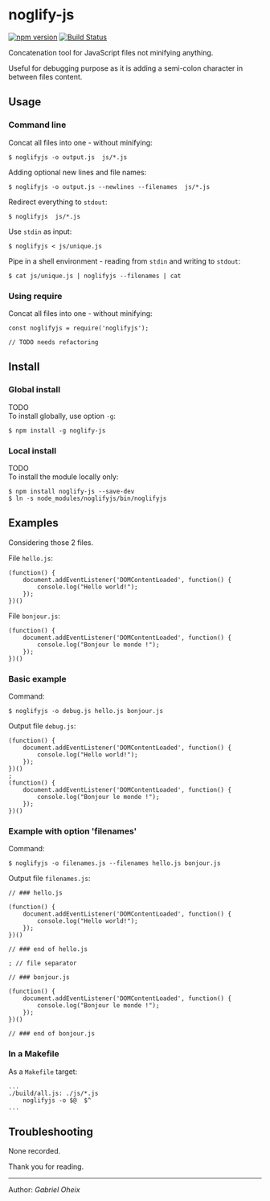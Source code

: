# noglify-js

[![npm version](https://badge.fury.io/js/noglify-js.svg)](https://badge.fury.io/js/noglify-js)
[![Build Status](https://travis-ci.org/gabrieloheix/npm-noglifyjs.svg?branch=master)](https://travis-ci.org/gabrieloheix/npm-noglifyjs)

Concatenation tool for JavaScript files not minifying anything.

Useful for debugging purpose as it is adding a semi-colon character in between files content.


## Usage

### Command line

Concat all files into one - without minifying:

	$ noglifyjs -o output.js  js/*.js

Adding optional new lines and file names:

	$ noglifyjs -o output.js --newlines --filenames  js/*.js

Redirect everything to ```stdout```:

	$ noglifyjs  js/*.js

Use ```stdin``` as input:

	$ noglifyjs < js/unique.js

Pipe in a shell environment - reading from ```stdin``` and writing to ```stdout```:

	$ cat js/unique.js | noglifyjs --filenames | cat

### Using require

Concat all files into one - without minifying:

	const noglifyjs = require('noglifyjs');

	// TODO needs refactoring


## Install

### Global install

TODO  
To install globally, use option ```-g```:

	$ npm install -g noglify-js

### Local install

TODO  
To install the module locally only:

	$ npm install noglify-js --save-dev
	$ ln -s node_modules/noglifyjs/bin/noglifyjs


## Examples

Considering those 2 files.

File ```hello.js```:

	(function() {
		document.addEventListener('DOMContentLoaded', function() {
			console.log("Hello world!");
		});
	})()

File ```bonjour.js```:

	(function() {
		document.addEventListener('DOMContentLoaded', function() {
			console.log("Bonjour le monde !");
		});
	})()

### Basic example

Command:

	$ noglifyjs -o debug.js hello.js bonjour.js


Output file ```debug.js```:

	(function() {
		document.addEventListener('DOMContentLoaded', function() {
			console.log("Hello world!");
		});
	})()
	;
	(function() {
		document.addEventListener('DOMContentLoaded', function() {
			console.log("Bonjour le monde !");
		});
	})()

### Example with option 'filenames'

Command:

	$ noglifyjs -o filenames.js --filenames hello.js bonjour.js


Output file ```filenames.js```:

		
	// ### hello.js

	(function() {
		document.addEventListener('DOMContentLoaded', function() {
			console.log("Hello world!");
		});
	})()

	// ### end of hello.js

	; // file separator

	// ### bonjour.js

	(function() {
		document.addEventListener('DOMContentLoaded', function() {
			console.log("Bonjour le monde !");
		});
	})()

	// ### end of bonjour.js

### In a Makefile

As a ```Makefile``` target:

	...
	./build/all.js: ./js/*.js
		noglifyjs -o $@  $^
	...

## Troubleshooting

None recorded.


Thank you for reading.

---
Author: _Gabriel Oheix_
